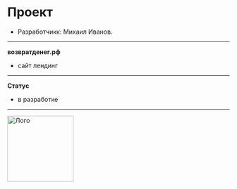 # Проект 




* Разработчикк: Михаил Иванов.

---

**возвратденег.рф**

- сайт лендинг


---

**Статус**

- в разработке

---

<a href="https://mcruises.ru">
<img align="left" width="150" height="150" alt="Лого" src="https://mikeiv.github.io/portfolio/img/logo.svg">
</a>